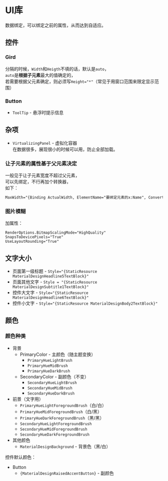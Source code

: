 # UI库

数据绑定，可以绑定之前的属性，从而达到自适应。

## 控件

### Gird

分隔的时候，`Width`和`Heigth`不填的话，默认是`auto`，  
`auto`是**根据子元素**最大的值确定的，  
若需要根据父元素确定，则必须写`Height="*"`（常见于用窗口范围来限定显示范围）

### Button

* `ToolTip` - 悬浮时提示信息

## 杂项

* `VirtualizingPanel` - 虚拟化容器  
  在数据很多，展现很小的时候可以用，防止全部加载。

### 让子元素的属性基于父元素决定

一般见于让子元素宽度不超过父元素，  
可以先绑定，不行再加个转换器，  
如下：

```xml
MaxWidth="{Binding ActualWidth, ElementName="要绑定元素的x:Name", Converter={StaticResource MathAddConverter}, ConverterParameter=-40}"
```

### 图片模糊

加属性：

```xma
RenderOptions.BitmapScalingMode="HighQuality"
SnapsToDevicePixels="True"
UseLayoutRounding="True" 
```

## 文字大小

* 页面第一级标题 - `Style="{StaticResource MaterialDesignHeadline5TextBlock}"`
* 页面其他文字 - `Style = "{StaticResource MaterialDesignSubtitle1TextBlock}"`
* 控件大文字 - `Style="{StaticResource MaterialDesignHeadline6TextBlock}"`
* 控件小文字 - `Style="{StaticResource MaterialDesignBody2TextBlock}"`

## 颜色

### 颜色种类

* 背景
  * PrimaryColor - 主颜色（随主题变换）
    * `PrimaryHueLightBrush`
    * `PrimaryHueMidBrush`
    * `PrimaryHueDarkBrush`
  * SecondaryColor - 副颜色（不变）
    * `SecondaryHueLightBrush`
    * `SecondaryHueMidBrush`
    * `SecondaryHueDarkBrush`
* 前景（文字用）
  * `PrimaryHueLightForegroundBrush`（白/白）
  * `PrimaryHueMidForegroundBrush`（白/黑）
  * `PrimaryHueDarkForegroundBrush`（黑/黑）
  * `SecondaryHueLightForegroundBrush`
  * `SecondaryHueMidForegroundBrush`
  * `SecondaryHueDarkForegroundBrush`
* 其他颜色
  * `MaterialDesignBackground` - 背景色（黑/白）

控件默认颜色：

* Button
  * `{MaterialDesignRaisedAccentButton}` - 副颜色

